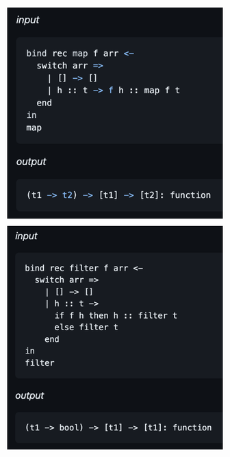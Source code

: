 ![Map](https://github.com/LambdaAK/LambdaScript/blob/main/pictures/map.png)

![Filter](https://github.com/LambdaAK/LambdaScript/blob/main/pictures/filter.png)